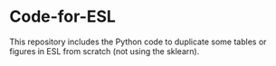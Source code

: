# Code-for-ESL

This repository includes the Python code to duplicate some tables or figures in ESL from scratch (not using the sklearn). 
